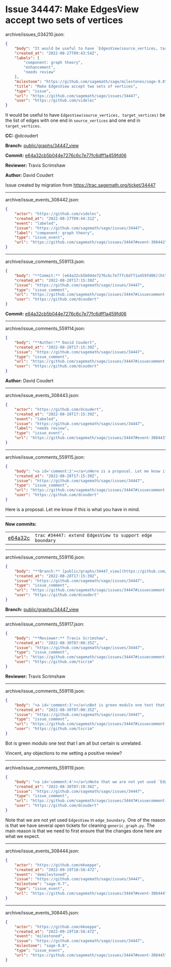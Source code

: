 # Issue 34447: Make EdgesView accept two sets of vertices

archive/issues_034210.json:
```json
{
    "body": "It would be useful to have `EdgesView(source_vertices, target_vertices)` be the list of edges with one end in `source_vertices` and one end in `target_vertices`.\n\n**CC:**  @dcoudert\n\n**Branch:** [public/graphs/34447_view](https://github.com/sagemath/sagetrac-mirror/tree/public/graphs/34447_view)\n\n**Commit:** [e64a32cb5b044e7276c6c7e77fc6dff1a459fd06](https://github.com/sagemath/sagetrac-mirror/commit/e64a32cb5b044e7276c6c7e77fc6dff1a459fd06)\n\n**Reviewer:** Travis Scrimshaw\n\n**Author:** David Coudert\n\nIssue created by migration from https://trac.sagemath.org/ticket/34447\n\n",
    "created_at": "2022-08-27T09:43:54Z",
    "labels": [
        "component: graph theory",
        "enhancement",
        "needs review"
    ],
    "milestone": "https://github.com/sagemath/sage/milestones/sage-9.8",
    "title": "Make EdgesView accept two sets of vertices",
    "type": "issue",
    "url": "https://github.com/sagemath/sage/issues/34447",
    "user": "https://github.com/videlec"
}
```
It would be useful to have `EdgesView(source_vertices, target_vertices)` be the list of edges with one end in `source_vertices` and one end in `target_vertices`.

**CC:**  @dcoudert

**Branch:** [public/graphs/34447_view](https://github.com/sagemath/sagetrac-mirror/tree/public/graphs/34447_view)

**Commit:** [e64a32cb5b044e7276c6c7e77fc6dff1a459fd06](https://github.com/sagemath/sagetrac-mirror/commit/e64a32cb5b044e7276c6c7e77fc6dff1a459fd06)

**Reviewer:** Travis Scrimshaw

**Author:** David Coudert

Issue created by migration from https://trac.sagemath.org/ticket/34447





---

archive/issue_events_308442.json:
```json
{
    "actor": "https://github.com/videlec",
    "created_at": "2022-08-27T09:44:31Z",
    "event": "labeled",
    "issue": "https://github.com/sagemath/sage/issues/34447",
    "label": "component: graph theory",
    "type": "issue_event",
    "url": "https://github.com/sagemath/sage/issues/34447#event-308442"
}
```



---

archive/issue_comments_559113.json:
```json
{
    "body": "**Commit:** [e64a32cb5b044e7276c6c7e77fc6dff1a459fd06](https://github.com/sagemath/sagetrac-mirror/commit/e64a32cb5b044e7276c6c7e77fc6dff1a459fd06)",
    "created_at": "2022-08-28T17:15:39Z",
    "issue": "https://github.com/sagemath/sage/issues/34447",
    "type": "issue_comment",
    "url": "https://github.com/sagemath/sage/issues/34447#issuecomment-559113",
    "user": "https://github.com/dcoudert"
}
```

**Commit:** [e64a32cb5b044e7276c6c7e77fc6dff1a459fd06](https://github.com/sagemath/sagetrac-mirror/commit/e64a32cb5b044e7276c6c7e77fc6dff1a459fd06)



---

archive/issue_comments_559114.json:
```json
{
    "body": "**Author:** David Coudert",
    "created_at": "2022-08-28T17:15:39Z",
    "issue": "https://github.com/sagemath/sage/issues/34447",
    "type": "issue_comment",
    "url": "https://github.com/sagemath/sage/issues/34447#issuecomment-559114",
    "user": "https://github.com/dcoudert"
}
```

**Author:** David Coudert



---

archive/issue_events_308443.json:
```json
{
    "actor": "https://github.com/dcoudert",
    "created_at": "2022-08-28T17:15:39Z",
    "event": "labeled",
    "issue": "https://github.com/sagemath/sage/issues/34447",
    "label": "needs review",
    "type": "issue_event",
    "url": "https://github.com/sagemath/sage/issues/34447#event-308443"
}
```



---

archive/issue_comments_559115.json:
```json
{
    "body": "<a id='comment:2'></a>\nHere is a proposal. Let me know if this is what you have in mind.\n\n---\n**New commits:**\n<table><tr><td><a href=\"https://github.com/sagemath/sagetrac-mirror/commit/e64a32cb5b044e7276c6c7e77fc6dff1a459fd06\">e64a32c</a></td><td><code>trac #34447: extend EdgesView to support edge boundary</code></td></tr></table>\n",
    "created_at": "2022-08-28T17:15:39Z",
    "issue": "https://github.com/sagemath/sage/issues/34447",
    "type": "issue_comment",
    "url": "https://github.com/sagemath/sage/issues/34447#issuecomment-559115",
    "user": "https://github.com/dcoudert"
}
```

<a id='comment:2'></a>
Here is a proposal. Let me know if this is what you have in mind.

---
**New commits:**
<table><tr><td><a href="https://github.com/sagemath/sagetrac-mirror/commit/e64a32cb5b044e7276c6c7e77fc6dff1a459fd06">e64a32c</a></td><td><code>trac #34447: extend EdgesView to support edge boundary</code></td></tr></table>




---

archive/issue_comments_559116.json:
```json
{
    "body": "**Branch:** [public/graphs/34447_view](https://github.com/sagemath/sagetrac-mirror/tree/public/graphs/34447_view)",
    "created_at": "2022-08-28T17:15:39Z",
    "issue": "https://github.com/sagemath/sage/issues/34447",
    "type": "issue_comment",
    "url": "https://github.com/sagemath/sage/issues/34447#issuecomment-559116",
    "user": "https://github.com/dcoudert"
}
```

**Branch:** [public/graphs/34447_view](https://github.com/sagemath/sagetrac-mirror/tree/public/graphs/34447_view)



---

archive/issue_comments_559117.json:
```json
{
    "body": "**Reviewer:** Travis Scrimshaw",
    "created_at": "2022-08-30T07:00:35Z",
    "issue": "https://github.com/sagemath/sage/issues/34447",
    "type": "issue_comment",
    "url": "https://github.com/sagemath/sage/issues/34447#issuecomment-559117",
    "user": "https://github.com/tscrim"
}
```

**Reviewer:** Travis Scrimshaw



---

archive/issue_comments_559118.json:
```json
{
    "body": "<a id='comment:3'></a>\nBot is green modulo one test that I am all but certain is unrelated.\n\nVincent, any objections to me setting a positive review?",
    "created_at": "2022-08-30T07:00:35Z",
    "issue": "https://github.com/sagemath/sage/issues/34447",
    "type": "issue_comment",
    "url": "https://github.com/sagemath/sage/issues/34447#issuecomment-559118",
    "user": "https://github.com/tscrim"
}
```

<a id='comment:3'></a>
Bot is green modulo one test that I am all but certain is unrelated.

Vincent, any objections to me setting a positive review?



---

archive/issue_comments_559119.json:
```json
{
    "body": "<a id='comment:4'></a>\nNote that we are not yet used `EdgesView` in `edge_boundary`. One of the reason is that we have several open tickets for cleaning `generic_graph.py`. The main reason is that we need to first ensure that the changes done here are what we expect.",
    "created_at": "2022-08-30T07:10:36Z",
    "issue": "https://github.com/sagemath/sage/issues/34447",
    "type": "issue_comment",
    "url": "https://github.com/sagemath/sage/issues/34447#issuecomment-559119",
    "user": "https://github.com/dcoudert"
}
```

<a id='comment:4'></a>
Note that we are not yet used `EdgesView` in `edge_boundary`. One of the reason is that we have several open tickets for cleaning `generic_graph.py`. The main reason is that we need to first ensure that the changes done here are what we expect.



---

archive/issue_events_308444.json:
```json
{
    "actor": "https://github.com/mkoeppe",
    "created_at": "2022-09-19T18:58:47Z",
    "event": "demilestoned",
    "issue": "https://github.com/sagemath/sage/issues/34447",
    "milestone": "sage-9.7",
    "type": "issue_event",
    "url": "https://github.com/sagemath/sage/issues/34447#event-308444"
}
```



---

archive/issue_events_308445.json:
```json
{
    "actor": "https://github.com/mkoeppe",
    "created_at": "2022-09-19T18:58:47Z",
    "event": "milestoned",
    "issue": "https://github.com/sagemath/sage/issues/34447",
    "milestone": "sage-9.8",
    "type": "issue_event",
    "url": "https://github.com/sagemath/sage/issues/34447#event-308445"
}
```
